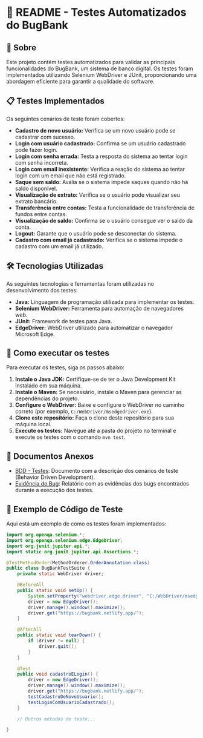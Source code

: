 # 📄 README - Testes Automatizados do BugBank

## 📌 Sobre
Este projeto contém testes automatizados para validar as principais funcionalidades do BugBank, um sistema de banco digital. Os testes foram implementados utilizando Selenium WebDriver e JUnit, proporcionando uma abordagem eficiente para garantir a qualidade do software.

## 📋 Testes Implementados
Os seguintes cenários de teste foram cobertos:
- **Cadastro de novo usuário:** Verifica se um novo usuário pode se cadastrar com sucesso.
- **Login com usuário cadastrado:** Confirma se um usuário cadastrado pode fazer login.
- **Login com senha errada:** Testa a resposta do sistema ao tentar login com senha incorreta.
- **Login com email inexistente:** Verifica a reação do sistema ao tentar login com um email que não está registrado.
- **Saque sem saldo:** Avalia se o sistema impede saques quando não há saldo disponível.
- **Visualização de extrato:** Verifica se o usuário pode visualizar seu extrato bancário.
- **Transferência entre contas:** Testa a funcionalidade de transferência de fundos entre contas.
- **Visualização de saldo:** Confirma se o usuário consegue ver o saldo da conta.
- **Logout:** Garante que o usuário pode se desconectar do sistema.
- **Cadastro com email já cadastrado:** Verifica se o sistema impede o cadastro com um email já utilizado.

## 🛠 Tecnologias Utilizadas
As seguintes tecnologias e ferramentas foram utilizadas no desenvolvimento dos testes:
- **Java:** Linguagem de programação utilizada para implementar os testes.
- **Selenium WebDriver:** Ferramenta para automação de navegadores web.
- **JUnit:** Framework de testes para Java.
- **EdgeDriver:** WebDriver utilizado para automatizar o navegador Microsoft Edge.

## 🚀 Como executar os testes
Para executar os testes, siga os passos abaixo:
1. **Instale o Java JDK:** Certifique-se de ter o Java Development Kit instalado em sua máquina.
2. **Instale o Maven:** Se necessário, instale o Maven para gerenciar as dependências do projeto.
3. **Configure o WebDriver:** Baixe e configure o WebDriver no caminho correto (por exemplo, `C:/WebDriver/msedgedriver.exe`).
4. **Clone este repositório:** Faça o clone deste repositório para sua máquina local.
5. **Execute os testes:** Navegue até a pasta do projeto no terminal e execute os testes com o comando `mvn test`.

## 📂 Documentos Anexos
- [BDD - Testes](BUG-BANK/blob/main/BDD.pdf): Documento com a descrição dos cenários de teste (Behavior Driven Development).
- [Evidência do Bug](path/to/evidencia_do_bug.doc): Relatório com as evidências dos bugs encontrados durante a execução dos testes.

## 📝 Exemplo de Código de Teste

Aqui está um exemplo de como os testes foram implementados:

```java
import org.openqa.selenium.*;
import org.openqa.selenium.edge.EdgeDriver;
import org.junit.jupiter.api.*;
import static org.junit.jupiter.api.Assertions.*;

@TestMethodOrder(MethodOrderer.OrderAnnotation.class)
public class BugBankTestSuite {
    private static WebDriver driver;

    @BeforeAll
    public static void setUp() {
        System.setProperty("webdriver.edge.driver", "C:/WebDriver/msedgedriver.exe");
        driver = new EdgeDriver();
        driver.manage().window().maximize();
        driver.get("https://bugbank.netlify.app/");
    }

    @AfterAll
    public static void tearDown() {
        if (driver != null) {
            driver.quit();
        }
    }

    @Test
    public void cadastroELogin() {
        driver = new EdgeDriver();
        driver.manage().window().maximize();
        driver.get("https://bugbank.netlify.app/");
        testCadastroDeNovoUsuario();
        testLoginComUsuarioCadastrado();
    }

    // Outros métodos de teste...

}
